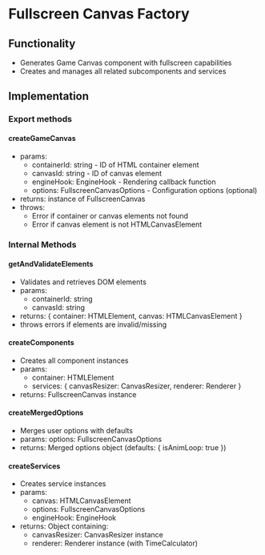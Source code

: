 # Fullscreen Canvas Factory

## Functionality

- Generates Game Canvas component with fullscreen capabilities
- Creates and manages all related subcomponents and services

## Implementation

### Export methods

#### createGameCanvas

- params:
    - containerId: string - ID of HTML container element
    - canvasId: string - ID of canvas element
    - engineHook: EngineHook - Rendering callback function
    - options: FullscreenCanvasOptions - Configuration options (optional)
- returns: instance of FullscreenCanvas
- throws:
    - Error if container or canvas elements not found
    - Error if canvas element is not HTMLCanvasElement

### Internal Methods

#### getAndValidateElements
- Validates and retrieves DOM elements
- params:
    - containerId: string
    - canvasId: string
- returns: { container: HTMLElement, canvas: HTMLCanvasElement }
- throws errors if elements are invalid/missing

#### createComponents
- Creates all component instances
- params:
    - container: HTMLElement
    - services: { canvasResizer: CanvasResizer, renderer: Renderer }
- returns: FullscreenCanvas instance

#### createMergedOptions
- Merges user options with defaults
- params: options: FullscreenCanvasOptions
- returns: Merged options object (defaults: { isAnimLoop: true })

#### createServices
- Creates service instances
- params:
    - canvas: HTMLCanvasElement
    - options: FullscreenCanvasOptions
    - engineHook: EngineHook
- returns: Object containing:
    - canvasResizer: CanvasResizer instance
    - renderer: Renderer instance (with TimeCalculator)